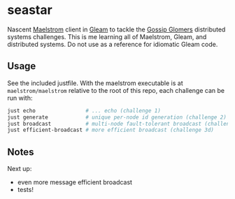 # seastar

Nascent [Maelstrom](https://github.com/jepsen-io/maelstrom/blob/main/doc/01-getting-ready/index.md) client in [Gleam](https://gleam.run/) to tackle the [Gossip Glomers](https://fly.io/dist-sys/) distributed systems challenges.
This is me learning all of Maelstrom, Gleam, and distributed systems. Do not use as a reference for idiomatic Gleam code.

## Usage

See the included justfile. With the maelstrom executable is at `maelstrom/maelstrom` relative to the root of this repo, each challenge can be run with:

```bash
just echo                # ... echo (challenge 1)
just generate            # unique per-node id generation (challenge 2)
just broadcast           # multi-node fault-tolerant broadcast (challenge 3a..3c)
just efficient-broadcast # more efficient broadcast (challenge 3d)
```

## Notes

Next up:
- even more message efficient broadcast
- tests!
